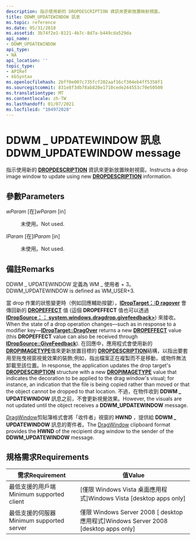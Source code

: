```yaml
---
description: 指示使用新的 DROPDESCRIPTION 資訊來更新放置映射視窗。
title: DDWM_UPDATEWINDOW 訊息
ms.topic: reference
ms.date: 05/31/2018
ms.assetid: 3b74f2e1-8121-4b7c-8d7a-b449cda529da
api_name:
- DDWM_UPDATEWINDOW
api_type:
- NA
api_location: ''
topic_type:
- APIRef
- kbSyntax
ms.openlocfilehash: 2bff0e007c735fcf202aaf16cf304eb4ff5358f1
ms.sourcegitcommit: 831e8f3db78ab820e1710cede244553c70e50500
ms.translationtype: MT
ms.contentlocale: zh-TW
ms.lasthandoff: 01/07/2021
ms.locfileid: "104972028"
---
```

# <a name="ddwm_updatewindow-message"></a><span data-ttu-id="5cb89-103">DDWM \_ UPDATEWINDOW 訊息</span><span class="sxs-lookup"><span data-stu-id="5cb89-103">DDWM\_UPDATEWINDOW message</span></span>

<span data-ttu-id="5cb89-104">指示使用新的 [**DROPDESCRIPTION**](/windows/desktop/api/shlobj_core/ns-shlobj_core-dropdescription) 資訊來更新放置映射視窗。</span><span class="sxs-lookup"><span data-stu-id="5cb89-104">Instructs a drop image window to update using new [**DROPDESCRIPTION**](/windows/desktop/api/shlobj_core/ns-shlobj_core-dropdescription) information.</span></span>

## <a name="parameters"></a><span data-ttu-id="5cb89-105">參數</span><span class="sxs-lookup"><span data-stu-id="5cb89-105">Parameters</span></span>

<dl> <dt>

<span data-ttu-id="5cb89-106">*wParam* \[在\]</span><span class="sxs-lookup"><span data-stu-id="5cb89-106">*wParam* \[in\]</span></span>
</dt> <dd>

<span data-ttu-id="5cb89-107">未使用。</span><span class="sxs-lookup"><span data-stu-id="5cb89-107">Not used.</span></span>

</dd> <dt>

<span data-ttu-id="5cb89-108">*lParam* \[在\]</span><span class="sxs-lookup"><span data-stu-id="5cb89-108">*lParam* \[in\]</span></span>
</dt> <dd>

<span data-ttu-id="5cb89-109">未使用。</span><span class="sxs-lookup"><span data-stu-id="5cb89-109">Not used.</span></span>

</dd> </dl>

## <a name="remarks"></a><span data-ttu-id="5cb89-110">備註</span><span class="sxs-lookup"><span data-stu-id="5cb89-110">Remarks</span></span>

<span data-ttu-id="5cb89-111">DDWM \_ UPDATEWINDOW 定義為 WM \_ 使用者 + 3。</span><span class="sxs-lookup"><span data-stu-id="5cb89-111">DDWM\_UPDATEWINDOW is defined as WM\_USER+3.</span></span>

<span data-ttu-id="5cb89-112">當 drop 作業的狀態變更時（例如回應輔助按鍵），[**IDropTarget：:D ragover**](/windows/win32/api/oleidl/nf-oleidl-idroptarget-dragover) 會傳回新的 [**DROPEFFECT**](../com/dropeffect-constants.md) 值 (這個 **DROPEFFECT** 值也可以透過 [**IDropSource：： system.windows.dragdrop.givefeedback>**](/windows/win32/api/oleidl/nf-oleidl-idropsource-givefeedback)) 來接收。</span><span class="sxs-lookup"><span data-stu-id="5cb89-112">When the state of a drop operation changes—such as in response to a modifier key—[**IDropTarget::DragOver**](/windows/win32/api/oleidl/nf-oleidl-idroptarget-dragover) returns a new [**DROPEFFECT**](../com/dropeffect-constants.md) value (this **DROPEFFECT** value can also be received through [**IDropSource::GiveFeedback**](/windows/win32/api/oleidl/nf-oleidl-idropsource-givefeedback)).</span></span> <span data-ttu-id="5cb89-113">在回應中，應用程式會使用新的 [**DROPIMAGETYPE**](/windows/desktop/api/shlobj_core/ne-shlobj_core-dropimagetype)值來更新放置目標的 [**DROPDESCRIPTION**](/windows/desktop/api/shlobj_core/ns-shlobj_core-dropdescription)結構，以指出要套用至拖曳視窗視覺效果的裝飾;例如，指出檔案正在複製而不是移動，或物件無法卸載至該位置。</span><span class="sxs-lookup"><span data-stu-id="5cb89-113">In response, the application updates the drop target's [**DROPDESCRIPTION**](/windows/desktop/api/shlobj_core/ns-shlobj_core-dropdescription) structure with a new [**DROPIMAGETYPE**](/windows/desktop/api/shlobj_core/ne-shlobj_core-dropimagetype) value that indicates the decoration to be applied to the drag window's visual; for instance, an indication that the file is being copied rather than moved or that the object cannot be dropped to that location.</span></span> <span data-ttu-id="5cb89-114">不過，在物件收到 **DDWM \_ UPDATEWINDOW** 訊息之前，不會更新視覺效果。</span><span class="sxs-lookup"><span data-stu-id="5cb89-114">However, the visuals are not updated until the object receives a **DDWM\_UPDATEWINDOW** message.</span></span>

<span data-ttu-id="5cb89-115">[DragWindow](clipboard.md)剪貼簿格式會將「收件者」視窗的 **HWND** ，提供給 **DDWM \_ UPDATEWINDOW** 訊息的寄件者。</span><span class="sxs-lookup"><span data-stu-id="5cb89-115">The [DragWindow](clipboard.md) clipboard format provides the **HWND** of the recipient drag window to the sender of the **DDWM\_UPDATEWINDOW** message.</span></span>

## <a name="requirements"></a><span data-ttu-id="5cb89-116">規格需求</span><span class="sxs-lookup"><span data-stu-id="5cb89-116">Requirements</span></span>



| <span data-ttu-id="5cb89-117">需求</span><span class="sxs-lookup"><span data-stu-id="5cb89-117">Requirement</span></span> | <span data-ttu-id="5cb89-118">值</span><span class="sxs-lookup"><span data-stu-id="5cb89-118">Value</span></span> |
|-------------------------------------|------------------------------------------------------|
| <span data-ttu-id="5cb89-119">最低支援的用戶端</span><span class="sxs-lookup"><span data-stu-id="5cb89-119">Minimum supported client</span></span><br/> | <span data-ttu-id="5cb89-120">\[僅限 Windows Vista 桌面應用程式\]</span><span class="sxs-lookup"><span data-stu-id="5cb89-120">Windows Vista \[desktop apps only\]</span></span><br/>       |
| <span data-ttu-id="5cb89-121">最低支援的伺服器</span><span class="sxs-lookup"><span data-stu-id="5cb89-121">Minimum supported server</span></span><br/> | <span data-ttu-id="5cb89-122">僅限 Windows Server 2008 \[ desktop 應用程式\]</span><span class="sxs-lookup"><span data-stu-id="5cb89-122">Windows Server 2008 \[desktop apps only\]</span></span><br/> |



 

 
